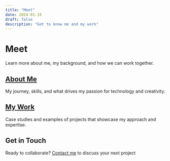 ```yaml
---
title: "Meet"
date: 2024-01-15
draft: false
description: "Get to know me and my work"
---
```


# Meet

Learn more about me, my background, and how we can work together.

## [About Me](/meet/me/)
My journey, skills, and what drives my passion for technology and creativity.

## [My Work](/meet/work/)
Case studies and examples of projects that showcase my approach and expertise.

## Get in Touch
Ready to collaborate? [Contact me](/contact/) to discuss your next project

